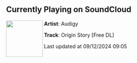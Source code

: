 ## Currently Playing on SoundCloud

[<img align="left" width="100" src="https://i1.sndcdn.com/artworks-hyVJq3tkrpFBunrU-nbBBIw-t500x500.jpg">](https://soundcloud.com/audigyofficial/origin-story)

**Artist**: Audigy 

**Track**: Origin Story [Free DL]

Last updated at 09/12/2024 09:05
